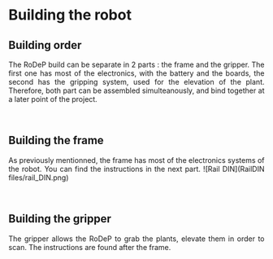 # Building the robot

## Building order

<p align = justify>The RoDeP build can be separate in 2 parts : the frame and the gripper. The first one has most of the electronics, with the battery and the boards, the second has the gripping system, used for the elevation of the plant. Therefore, both part can be assembled simulteanously, and bind together at a later point of the project.

<br/> </p>

## Building the frame

<p align = justify>As previously mentionned, the frame has most of the electronics systems of the robot. You can find the instructions in the next part.
![Rail DIN](RailDIN files/rail_DIN.png)


<br/> </p>

## Building the gripper

<p align = justify>The gripper allows the RoDeP to grab the plants, elevate them in order to scan. The instructions are found after the frame.

<br/> </p>